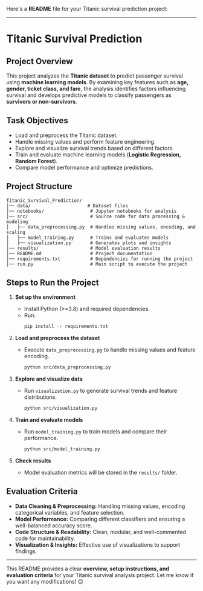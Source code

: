 Here's a **README** file for your Titanic survival prediction project:  

---

# **Titanic Survival Prediction**  

## **Project Overview**  
This project analyzes the **Titanic dataset** to predict passenger survival using **machine learning models**. By examining key features such as **age, gender, ticket class, and fare**, the analysis identifies factors influencing survival and develops predictive models to classify passengers as **survivors or non-survivors**.  

## **Task Objectives**  
- Load and preprocess the Titanic dataset.  
- Handle missing values and perform feature engineering.  
- Explore and visualize survival trends based on different factors.  
- Train and evaluate machine learning models (**Logistic Regression, Random Forest**).  
- Compare model performance and optimize predictions.  

## **Project Structure**  
```
Titanic_Survival_Prediction/
│── data/                     # Dataset files
│── notebooks/                 # Jupyter notebooks for analysis
│── src/                       # Source code for data processing & modeling
│   ├── data_preprocessing.py  # Handles missing values, encoding, and scaling
│   ├── model_training.py      # Trains and evaluates models
│   ├── visualization.py       # Generates plots and insights
│── results/                   # Model evaluation results
│── README.md                  # Project documentation
│── requirements.txt           # Dependencies for running the project
│── run.py                     # Main script to execute the project
```

## **Steps to Run the Project**  

1. **Set up the environment**  
   - Install Python (>=3.8) and required dependencies.  
   - Run:  
     ```bash
     pip install -r requirements.txt
     ```

2. **Load and preprocess the dataset**  
   - Execute `data_preprocessing.py` to handle missing values and feature encoding.  
     ```bash
     python src/data_preprocessing.py
     ```

3. **Explore and visualize data**  
   - Run `visualization.py` to generate survival trends and feature distributions.  
     ```bash
     python src/visualization.py
     ```

4. **Train and evaluate models**  
   - Run `model_training.py` to train models and compare their performance.  
     ```bash
     python src/model_training.py
     ```

5. **Check results**  
   - Model evaluation metrics will be stored in the `results/` folder.  

## **Evaluation Criteria**  
- **Data Cleaning & Preprocessing:** Handling missing values, encoding categorical variables, and feature selection.  
- **Model Performance:** Comparing different classifiers and ensuring a well-balanced accuracy score.  
- **Code Structure & Readability:** Clean, modular, and well-commented code for maintainability.  
- **Visualization & Insights:** Effective use of visualizations to support findings.  

---

This README provides a clear **overview, setup instructions, and evaluation criteria** for your Titanic survival analysis project. Let me know if you want any modifications! 😊
